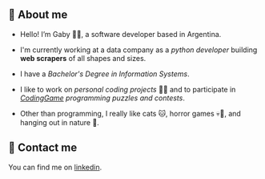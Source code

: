## 🧩 About me

- Hello! I’m Gaby 👩‍💻, a software developer based in Argentina.

- I'm currently working at a data company as a *python developer* building **web scrapers** of all shapes and sizes.

- I have a *Bachelor's Degree in Information Systems*. 

- I like to work on *personal coding projects* 👩‍💻 and to participate in *[CodingGame](https://www.codingame.com/profile/29187e3421413d7578c52e358849154e3732511) programming puzzles and contests*. 

- Other than programming, I really like cats 🐱, horror games 💀👾, and hanging out in nature 🍃.

## 📧 Contact me

You can find me on [linkedin](https://www.linkedin.com/in/gonzalezgbr/).

<!---
gonzalezgbr/gonzalezgbr is a ✨ special ✨ repository because its `README.md` (this file) appears on your GitHub profile.
You can click the Preview link to take a look at your changes.
--->
